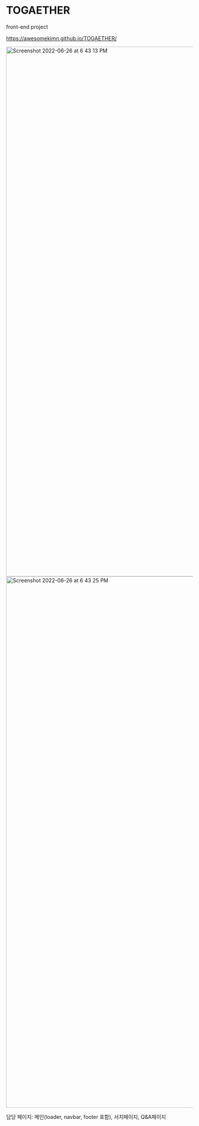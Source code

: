 # TOGAETHER

front-end project


https://awesomekimn.github.io/TOGAETHER/

<img width="1425" alt="Screenshot 2022-06-26 at 6 43 13 PM" src="https://user-images.githubusercontent.com/101621339/175808672-16a3ba31-776b-4b26-bf9a-ca349296d292.png">
<img width="1429" alt="Screenshot 2022-06-26 at 6 43 25 PM" src="https://user-images.githubusercontent.com/101621339/175808674-42260f9e-3f01-43d2-afc1-57dab2521b75.png">

<p>담당 페이지: 메인(loader, navbar, footer 포함), 서치페이지, Q&A페이지</p>
